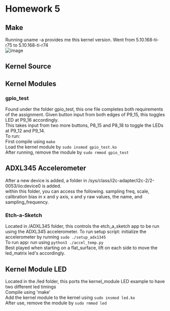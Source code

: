 # Homework 5

## Make
Running uname -a provides me this kernel version. Went from 5.10.168-ti-r75 to 5.10.168-ti-r74 \
![image](https://github.com/Navelwriter/ECE434-leeni/assets/77686570/95e045ef-0329-43b4-8e8f-c851e36e0c22)
## Kernel Source
## Kernel Modules 
### gpio_test
Found under the folder gpio_test, this one file completes both requirements of the assignment.
Given button input from both edges of P9_15, this toggles LED at P9_16 accordingly. \
This takes input from two more buttons, P8_15 and P8_18 to toggle the LEDs at P9_12 and P9_14. \
To run: \
First compile using `make` \
Load the kernel module by `sudo insmod gpio_test.ko` \
After running, remove the module by `sudo rmmod gpio_test`
## ADXL345 Accelerometer
After a new device is added, a folder in /sys/class/i2c-adapter/i2c-2/2-0053/iio:device0 is added. \
within this folder, you can access the following.
sampling freq, scale, calibration bias in x and y axis, x and y raw values, the name, and sampling_frequency.
### Etch-a-Sketch 
Located in /ADXL345 folder, this controls the etch_a_sketch app to be run using the ADXL345 accelerometer. 
To run setup script: initialize the accelerometer by running `sudo ./setup_adx1345` \
To run app: run using `python3 ./accel_temp.py` \
Best played when starting on a flat_surface, lift on each side to move the led_matrix led's accordingly.

## Kernel Module LED
Located in the /led folder, this ports the kernel_module LED example to have two different led timings \
Compile using 'make' \
Add the kernel module to the kernel using `sudo insmod led.ko` \
After use, remove the module by `sudo rmmod led`
